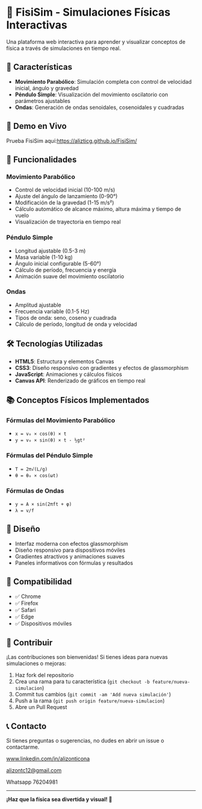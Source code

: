 # 🔬 FisiSim - Simulaciones Físicas Interactivas

Una plataforma web interactiva para aprender y visualizar conceptos de física a través de simulaciones en tiempo real.

## 🌟 Características

- **Movimiento Parabólico**: Simulación completa con control de velocidad inicial, ángulo y gravedad
- **Péndulo Simple**: Visualización del movimiento oscilatorio con parámetros ajustables
- **Ondas**: Generación de ondas senoidales, cosenoidales y cuadradas

## 🚀 Demo en Vivo

Prueba FisiSim aquí:https://alizticg.github.io/FisiSim/ 

## 🎯 Funcionalidades

### Movimiento Parabólico
- Control de velocidad inicial (10-100 m/s)
- Ajuste del ángulo de lanzamiento (0-90°)
- Modificación de la gravedad (1-15 m/s²)
- Cálculo automático de alcance máximo, altura máxima y tiempo de vuelo
- Visualización de trayectoria en tiempo real

### Péndulo Simple
- Longitud ajustable (0.5-3 m)
- Masa variable (1-10 kg)
- Ángulo inicial configurable (5-60°)
- Cálculo de período, frecuencia y energía
- Animación suave del movimiento oscilatorio

### Ondas
- Amplitud ajustable
- Frecuencia variable (0.1-5 Hz)
- Tipos de onda: seno, coseno y cuadrada
- Cálculo de período, longitud de onda y velocidad

## 🛠️ Tecnologías Utilizadas

- **HTML5**: Estructura y elementos Canvas
- **CSS3**: Diseño responsivo con gradientes y efectos de glassmorphism
- **JavaScript**: Animaciones y cálculos físicos
- **Canvas API**: Renderizado de gráficos en tiempo real

## 📚 Conceptos Físicos Implementados

### Fórmulas del Movimiento Parabólico
- `x = v₀ × cos(θ) × t`
- `y = v₀ × sin(θ) × t - ½gt²`

### Fórmulas del Péndulo Simple
- `T = 2π√(L/g)`
- `θ = θ₀ × cos(ωt)`

### Fórmulas de Ondas
- `y = A × sin(2πft + φ)`
- `λ = v/f`

## 🎨 Diseño

- Interfaz moderna con efectos glassmorphism
- Diseño responsivo para dispositivos móviles
- Gradientes atractivos y animaciones suaves
- Paneles informativos con fórmulas y resultados

## 📱 Compatibilidad

- ✅ Chrome
- ✅ Firefox
- ✅ Safari
- ✅ Edge
- ✅ Dispositivos móviles

## 🤝 Contribuir

¡Las contribuciones son bienvenidas! Si tienes ideas para nuevas simulaciones o mejoras:

1. Haz fork del repositorio
2. Crea una rama para tu característica (`git checkout -b feature/nueva-simulacion`)
3. Commit tus cambios (`git commit -am 'Add nueva simulación'`)
4. Push a la rama (`git push origin feature/nueva-simulacion`)
5. Abre un Pull Request

## 📞 Contacto

Si tienes preguntas o sugerencias, no dudes en abrir un issue o contactarme.

www.linkedin.com/in/alizonticona

alizontc12@gmail.com

Whatsapp 76204981

---

**¡Haz que la física sea divertida y visual! 🚀**
